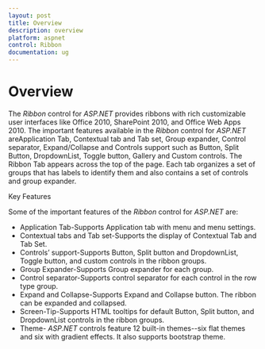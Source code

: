 ```yaml
---
layout: post
title: Overview
description: overview
platform: aspnet
control: Ribbon
documentation: ug
---
```


# Overview

The _Ribbon_ control for _ASP.NET_ provides ribbons with rich customizable user interfaces like Office 2010, SharePoint 2010, and Office Web Apps 2010. The important features available in the _Ribbon_ control for _ASP.NET_ areApplication Tab, Contextual tab and Tab set, Group expander, Control separator, Expand/Collapse and Controls support such as Button, Split Button, DropdownList, Toggle button, Gallery and Custom controls. The Ribbon Tab appears across the top of the page. Each tab organizes a set of groups that has labels to identify them and also contains a set of controls and group expander.

Key Features

Some of the important features of the _Ribbon_ control for _ASP.NET_ are:

* Application Tab-Supports Application tab with menu and menu settings.
* Contextual tabs and Tab set-Supports the display of Contextual Tab and Tab Set.
* Controls’ support-Supports Button, Split button and DropdownList, Toggle button, and custom controls in the ribbon groups.
* Group Expander-Supports Group expander for each group.
* Control separator-Supports control separator for each control in the row type group.
* Expand and Collapse-Supports Expand and Collapse button.  The ribbon can be expanded and collapsed.
* Screen-Tip-Supports HTML tooltips for default Button, Split button, and DropdownList controls in the ribbon groups.
* Theme- _ASP.NET_ controls feature 12 built-in themes--six flat themes and six with gradient effects. It also supports bootstrap theme.

